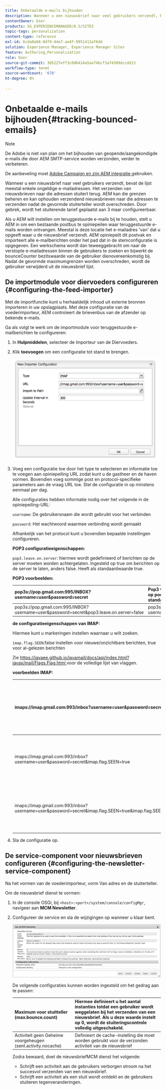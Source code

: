 ```yaml
---
title: Onbetaalde e-mails bijhouden
description: Wanneer u een nieuwsbrief naar veel gebruikers verzendt, bevat de lijst meestal enkele ongeldige e-mailadressen. Het verzenden van nieuwsbrieven naar die adressen stuitert terug. AEM kan die grenzen beheren en kan ophouden verzendend nieuwsbrieven naar die adressen te verzenden nadat de gevormde stuiterteller wordt overschreden.
contentOwner: User
products: SG_EXPERIENCEMANAGER/6.5/SITES
topic-tags: personalization
content-type: reference
exl-id: 6cda0a68-0df9-44e7-ae4f-9951411af6dd
solution: Experience Manager, Experience Manager Sites
feature: Authoring,Personalization
role: User
source-git-commit: 305227eff3c0d6414a5ae74bcf3a74309dccdd13
workflow-type: tm+mt
source-wordcount: '678'
ht-degree: 0%

---
```


# Onbetaalde e-mails bijhouden{#tracking-bounced-emails}

>[!NOTE]
>
>De Adobe is niet van plan om het bijhouden van geopende/aangekondigde e-mails die door AEM SMTP-service worden verzonden, verder te verbeteren.
>
>De aanbeveling moet [ Adobe Campaign en zijn AEM integratie ](/help/sites-administering/campaign.md) gebruiken.

Wanneer u een nieuwsbrief naar veel gebruikers verzendt, bevat de lijst meestal enkele ongeldige e-mailadressen. Het verzenden van nieuwsbrieven naar die adressen stuitert terug. AEM kan die grenzen beheren en kan ophouden verzendend nieuwsbrieven naar die adressen te verzenden nadat de gevormde stuiterteller wordt overschreden. Door gebrek, wordt het stuiterende tarief geplaatst aan 3 maar configureerbaar.

Als u AEM wilt instellen om teruggestuurde e-mails bij te houden, stelt u AEM in om een bestaande postbus te opiniepeilen waar teruggestuurde e-mails worden ontvangen. Meestal is deze locatie het e-mailadres &#39;van&#39; dat u opgeeft waar u de nieuwsbrief verzendt. AEM opiniepeilt dit postvak en importeert alle e-mailberichten onder het pad dat in de stemconfiguratie is opgegeven. Een werkschema wordt dan teweeggebracht om naar de verstopte e-mailadressen binnen de gebruikers te zoeken en bijwerkt de bounceCounter bezitswaarde van de gebruiker dienovereenkomstig bij. Nadat de gevormde maximumgrenzen worden overschreden, wordt de gebruiker verwijderd uit de nieuwsbrief lijst.

## De importmodule voor diervoeders configureren {#configuring-the-feed-importer}

Met de importfunctie kunt u herhaaldelijk inhoud uit externe bronnen importeren in uw opslagplaats. Met deze configuratie van de voederimporteur, AEM controleert de brievenbus van de afzender op bekende e-mails.

Ga als volgt te werk om de importmodule voor teruggestuurde e-mailberichten te configureren:

1. In **Hulpmiddelen**, selecteer de Importeur van de Diervoeders.

1. Klik **toevoegen** om een configuratie tot stand te brengen.

   ![ chlimage_1 ](assets/chlimage_1a.png)

1. Voeg een configuratie toe door het type te selecteren en informatie toe te voegen aan opiniepeiling URL zodat kunt u de gastheer en de haven vormen. Bovendien voeg sommige post en protocol-specifieke parameters aan de vraag URL toe. Stel de configuratie in op minstens eenmaal per dag.

   Alle configuraties hebben informatie nodig over het volgende in de opiniepeiling-URL:

   `username`: De gebruikersnaam die wordt gebruikt voor het verbinden

   `password`: Het wachtwoord waarmee verbinding wordt gemaakt

   Afhankelijk van het protocol kunt u bovendien bepaalde instellingen configureren.

   **POP3 configuratieeigenschappen:**

   `pop3.leave.on.server`: hiermee wordt gedefinieerd of berichten op de server moeten worden achtergelaten. Ingesteld op true om berichten op de server te laten, anders false. Heeft als standaardwaarde true.

   **POP3 voorbeelden:**

   | pop3s://pop.gmail.com:995/INBOX?username=user&amp;password=secret | Pop3 via SSL gebruiken om verbinding te maken met GMail op poort 995 met gebruiker/geheim, zodat berichten standaard op de server blijven staan |
   |---|---|
   | pop3s://pop.gmail.com:995/INBOX?username=user&amp;password=secret&amp;pop3.leave.on.server=false | pop3s://pop.gmail.com:995/INBOX?username=user&amp;password=secret&amp;pop3.leave.on.server=false |

   **de configuratieeigenschappen van IMAP:**

   Hiermee kunt u markeringen instellen waarnaar u wilt zoeken.

   `imap.flag.SEEN`:false instellen voor nieuwe/onzichtbare berichten, true voor al-gelezen berichten

   Zie [ https://javaee.github.io/javamail/docs/api/index.html?javax/mail/Flags.Flag.html ](https://javaee.github.io/javamail/docs/api/index.html?javax/mail/Flags.Flag.html) voor de volledige lijst van vlaggen.

   **voorbeelden IMAP:**

   | imaps://imap.gmail.com:993/inbox?username=user&amp;password=secret | Het gebruiken van IMAP over SSL om met GMail op haven 993 met gebruiker/geheim te verbinden. Nieuwe berichten alleen standaard ophalen. |
   |---|---|
   | imaps://imap.gmail.com:993/inbox?username=user&amp;password=secret&amp;imap.flag.SEEN=true | Het gebruiken van IMAP over SSL om met GMail 93 met gebruiker/geheim te verbinden, slechts het krijgen van reeds gezien bericht. |
   | imaps://imap.gmail.com:993/inbox?username=user&amp;password=secret&amp;imap.flag.SEEN=true&amp;imap.flag.SEEN=false | Het gebruiken van IMAP over SSL om met GMail 93 met gebruiker/geheim te verbinden, die reeds wordt gelezen OF nieuwe berichten. |

1. Sla de configuratie op.

## De service-component voor nieuwsbrieven configureren {#configuring-the-newsletter-service-component}

Na het vormen van de voederimporteur, vorm Van adres en de stuiterteller.

Om de nieuwsbrief dienst te vormen:

1. In de console OSGi, bij `<host>:<port>/system/console/configMgr`, navigeer aan **MCM Newsletter**.

1. Configureer de service en sla de wijzigingen op wanneer u klaar bent.

   ![ chlimage_1-1 ](assets/chlimage_1-1a.png)

   De volgende configuraties kunnen worden ingesteld om het gedrag aan te passen:

   | Maximum voor stuitteller (max.bounce.count) | Hiermee definieert u het aantal instanties totdat een gebruiker wordt weggelaten bij het verzenden van een nieuwsbrief. Als u deze waarde instelt op 0, wordt de stuiteringscontrole volledig uitgeschakeld. |
   |---|---|
   | Activiteit geen Geheime voorgeheugen (sent.activity.nocache) | Definieert de cache-instelling die moet worden gebruikt voor de verzonden activiteit van de nieuwsbrief |

   Zodra bewaard, doet de nieuwsbriefMCM dienst het volgende:

   * Schrijft een activiteit aan de gebruikers verborgen stroom na het succesvol verzenden van een nieuwsbrief.
   * Schrijft een activiteit als een stuit wordt ontdekt en de gebruikers stuiteren tegenveranderingen.
